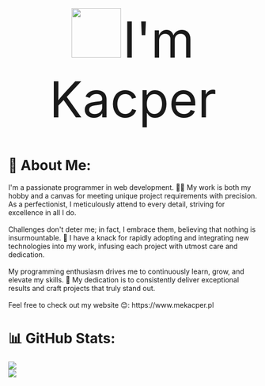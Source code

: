 <div id="header" align="center">
  <img src="https://media.giphy.com/media/v1.Y2lkPTc5MGI3NjExY2hpMWxyMW1kd2F3czJ5YXU1M3dtdW4wOXk2a3E0bDE2dTJ1am1pcSZlcD12MV9pbnRlcm5hbF9naWZfYnlfaWQmY3Q9Zw/UqGhQEXe4J4ghTTCEi/giphy.gif" width="100" height="100" />
  <span style="font-size: 100px;">I'm Kacper</span>
</div><br>

<h1> 💫 About Me:</h1>
I'm a passionate programmer in web development. 👨‍💻 My work is both my hobby and a canvas for meeting unique project requirements with precision. As a perfectionist, I meticulously attend to every detail, striving for excellence in all I do. <br><br>Challenges don't deter me; in fact, I embrace them, believing that nothing is insurmountable. 💪 I have a knack for rapidly adopting and integrating new technologies into my work, infusing each project with utmost care and dedication. <br><br>My programming enthusiasm drives me to continuously learn, grow, and elevate my skills. 🚀 My dedication is to consistently deliver exceptional results and craft projects that truly stand out. <br><br>Feel free to check out my website 😊: https://www.mekacper.pl


# 📊 GitHub Stats:
![](https://github-readme-streak-stats.herokuapp.com/?user=XarrrdaS&theme=react&hide_border=true)<br/>
![](https://github-readme-stats.vercel.app/api/top-langs/?username=XarrrdaS&theme=react&hide_border=true&include_all_commits=false&count_private=false&layout=compact)
